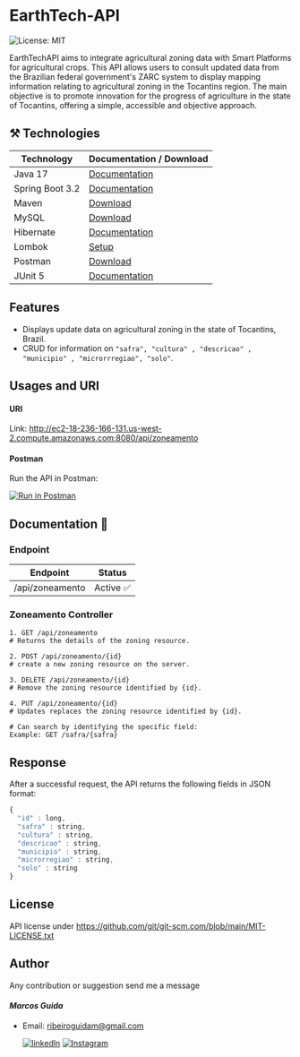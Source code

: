 # EarthTech-API
![License: MIT](https://img.shields.io/github/license/mainvest/vue-simple-icons)

EarthTechAPI aims to integrate agricultural zoning data with Smart Platforms for agricultural crops. This API allows users to consult updated data from the Brazilian federal government's ZARC system to display mapping information relating to agricultural zoning in the Tocantins region. The main objective is to promote innovation for the progress of agriculture in the state of Tocantins, offering a simple, accessible and objective approach.

## ⚒️ Technologies

| Technology | Documentation / Download |
|------------|------------------------------|
| Java 17 | [Documentation](https://docs.oracle.com/en/java/javase/17/) |
| Spring Boot 3.2| [Documentation](https://docs.spring.io/spring-boot/installing.html) |
| Maven | [Download](https://maven.apache.org/download.cgi) |
| MySQL | [Download](https://dev.mysql.com/downloads/installer/) |
| Hibernate | [Documentation](https://hibernate.org/orm/documentation/getting-started/) |
| Lombok | [Setup](https://projectlombok.org/setup/) |
| Postman | [Download](https://www.postman.com/downloads/) |
| JUnit 5 | [Documentation](https://junit.org/junit5/) |


## Features
- Displays update data on agricultural zoning in the state of Tocantins, Brazil.
- CRUD for information on  ``"safra", "cultura" , "descricao" , "municipio" , "microrrregiao", "solo"``.


## Usages and URI

#### URI

Link: http://ec2-18-236-166-131.us-west-2.compute.amazonaws.com:8080/api/zoneamento

#### Postman
Run the API in Postman: 

[![Run in Postman](https://run-beta.pstmn.io/button.svg)](http://ec2-18-236-166-131.us-west-2.compute.amazonaws.com:8080/api/zoneamento)


## Documentation 📄

### Endpoint
| Endpoint | Status | 
| ------ | ------- |
| /api/zoneamento | Active ✅ |


  <h3>Zoneamento Controller</h3>
  
    1. GET /api/zoneamento
    # Returns the details of the zoning resource.
    
    2. POST /api/zoneamento/{id}
    # create a new zoning resource on the server.

    3. DELETE /api/zoneamento/{id}
    # Remove the zoning resource identified by {id}.

    4. PUT /api/zoneamento/{id}
    # Updates replaces the zoning resource identified by {id}.

    # Can search by identifying the specific field: 
    Example: GET /safra/{safra}
    
## Response
After a successful request, the API returns the following fields in JSON format:

```js
{
  "id" : long,
  "safra" : string,
  "cultura" : string,
  "descricao" : string,
  "municipio" : string,
  "microrregiao" : string,
  "solo" : string
}
```

## License

API license under https://github.com/git/git-scm.com/blob/main/MIT-LICENSE.txt

## Author
Any contribution or suggestion send me a message
#### *Marcos Guida*
- Email: ribeiroguidam@gmail.com
  
    [![linkedln](https://img.shields.io/badge/LinkedIn-0077B5?style=for-the-badge&logo=linkedin&logoColor=white)](https://www.linkedin.com/in/marcos-ribeiro-guida?utm_source=share&utm_campaign=share_via&utm_content=profile&utm_medium=ios_app)
[![Instagram](https://img.shields.io/badge/Instagram-E4405F?style=for-the-badge&logo=instagram&logoColor=white)](https://www.instagram.com/marcosguidda?igsh=MWhvaDViZ3Jid2IyNw%3D%3D&utm_source=qr)



